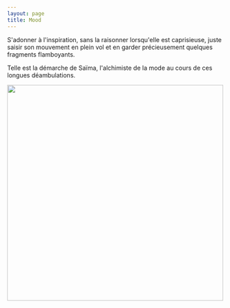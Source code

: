 ```yaml
---
layout: page
title: Mood
---
```


S'adonner à l'inspiration, sans la raisonner lorsqu'elle est caprisieuse, juste saisir son mouvement en plein vol et en garder précieusement quelques fragments flamboyants.

Telle est la démarche de Saïma, l'alchimiste de la mode au cours de ces longues déambulations.

<img class="lazy" src="/images/mood/saima.png" width="500" height="500" />
